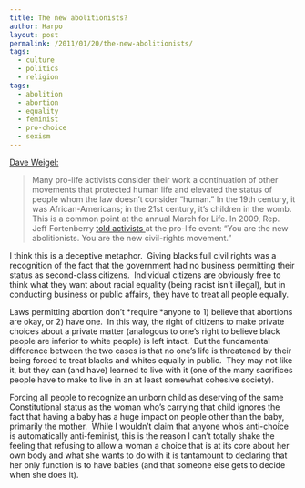 ```yaml
---
title: The new abolitionists?
author: Harpo
layout: post
permalink: /2011/01/20/the-new-abolitionists/
tags:
  - culture
  - politics
  - religion
tags:
  - abolition
  - abortion
  - equality
  - feminist
  - pro-choice
  - sexism
---
```

<a href="http://www.slate.com/blogs/blogs/weigel/archive/2011/01/20/what-rick-santorum-talks-about-when-he-talks-about-black-men.aspx" target="_blank">Dave Weigel:</a>

> Many pro-life activists consider their work a continuation of other movements that protected human life and elevated the status of people whom the law doesn&#8217;t consider &#8220;human.&#8221; In the 19th century, it was African-Americans; in the 21st century, it&#8217;s children in the womb. This is a common point at the annual March for Life. In 2009, Rep. Jeff Fortenberry [told activists ][1]at the pro-life event: &#8220;You are the new abolitionists. You are the new civil-rights movement.&#8221;

I think this is a deceptive metaphor.  Giving blacks full civil rights was a recognition of the fact that the government had no business permitting their status as second-class citizens.  Individual citizens are obviously free to think what they want about racial equality (being racist isn&#8217;t illegal), but in conducting business or public affairs, they have to treat all people equally.

Laws permitting abortion don&#8217;t *require *anyone to 1) believe that abortions are okay, or 2) have one.  In this way, the right of citizens to make private choices about a private matter (analogous to one&#8217;s right to believe black people are inferior to white people) is left intact.  But the fundamental difference between the two cases is that no one&#8217;s life is threatened by their being forced to treat blacks and whites equally in public.  They may not like it, but they can (and have) learned to live with it (one of the many sacrifices people have to make to live in an at least somewhat cohesive society).

Forcing all people to recognize an unborn child as deserving of the same Constitutional status as the woman who&#8217;s carrying that child ignores the fact that having a baby has a huge impact on people other than the baby, primarily the mother.  While I wouldn&#8217;t claim that anyone who&#8217;s anti-choice is automatically anti-feminist, this is the reason I can&#8217;t totally shake the feeling that refusing to allow a woman a choice that is at its core about her own body and what she wants to do with it is tantamount to declaring that her only function is to have babies (and that someone else gets to decide when she does it).

 [1]: http://findarticles.com/p/articles/mi_7060/is_3_8/ai_n31906645/